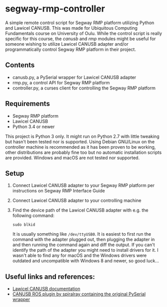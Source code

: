 # segway-rmp-controller

A simple remote control script for Segway RMP platform utilizing Python and Lawicel CANUSB. This
was made for Ubiquitous Computing Fundamentals course on University of Oulu. While the control
script is really specific for this course, the *canusb* and *rmp* modules might be useful for
someone wishing to utilize Lawicel CANUSB adapter and/or programmatically control Segway
RMP platform in their project.

## Contents

* canusb.py, a PySerial wrapper for Lawicel CANUSB adapter
* rmp.py, a control API for Segway RMP platform
* controller.py, a curses client for controlling the Segway RMP platform

## Requirements
* Segway RMP platform
* Lawicel CANUSB
* Python 3.4 or newer

This project is Python 3 only. It might run on Python 2.7 with little tweaking but hasn't been
tested nor is supported. Using Debian GNU/Linux on the controller machine is recommended as it has
been proven to be working, other distributions are probably fine too but no automatic installation
scripts are provided. Windows and macOS are not tested nor supported.

## Setup
1. Connect Lawicel CANUSB adapter to your Segway RMP platform per instructions on Segway RMP
   Interface Guide
2. Connect Lawicel CANUSB adapter to your controlling machine
3. Find the device path of the Lawicel CANUSB adapter with e.g. the following command:

    `sudo blkid`

    It is usually something like `/dev/ttyUSB0`. It is easiest to first run the command
    with the adapter plugged out, then plugging the adapter in and then running the command again
    and diff the output. If you can't identify the path of the adapter you might need to install
    drivers for it. I wasn't able to find any for macOS and the Windows drivers were outdated and
    uncompatible with Windows 8 and newer, so good luck...

## Useful links and references:
* [Lawicel CANUSB documentation][CANUSB]
* [CANUSB ROS plugin by spiralray containing the original PySerial wrapper][wrapper]

[CANUSB]: http://www.can232.com/docs/canusb_manual.pdf
[wrapper]: https://github.com/spiralray/canusb
